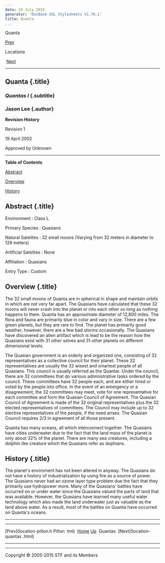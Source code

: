 ```yaml
---
date: 24 July 2015
generator: 'DocBook XSL Stylesheets V1.76.1'
title: Quanta
...
```


Quanta

[Prev](location-pilton.html) 

Locations

 [Next](location-quantas.html)

* * * * *

Quanta {.title}
------

### *Quantas I* {.subtitle}

### Jason Lee {.author}

**Revision History**

Revision 1

19 April 2002

Approved by Unknown

* * * * *

**Table of Contents**

[Abstract](location-quanta.html#idp140478694672528)

[Overview](location-quanta.html#idp140478694682544)

[History](location-quanta.html#idp140478694686480)

Abstract {.title}
--------

 Environment 
:   Class L

 Primary Species 
:   Quasians

 Natural Satelites 
:   32 small moons (Varying from 32 meters in diameter to 128 meters)

 Artificial Satelites 
:   None

 Affiliation 
:   Quasians

 Entry Type 
:   Custom

Overview {.title}
--------

The 32 small moons of Quanta are in spherical in shape and maintain
orbits in which are not very far apart. The Quasians have calculated
that these 32 moons will never crash into the planet or into each other
so long as nothing happens to them. Quanta has an approximate diameter
of 12,800 miles. The flora and fauna are primarily blue in color and
vary in size. There are a few green planets, but they are rare to find.
The planet has primarily good weather, however, there are a few bad
storms occasionally. The Quasians have discovered an alien artifact
which is lead to be the reason how the Quasians exist with 31 other
selves and 31 other planets on different dimensional levels.

The Quasian government is an orderly and organized one, consisting of 32
representatives as a collective council for their planet. These 32
representatives are usually the 32 wisest and smartest people of all
Quasians. This council is usually referred as the Quantar. Under the
council, there are 32 committees that do various administrative tasks
ordered by the council. These committees have 32 people each, and are
either hired or voted by the people into office. In the event of an
emergency or a disagreement, the 32 committees may meet, vote for one
representative for each committee and form the Quasian Council of
Agreement. The Quasian Council of Agreement is made of the 32 original
representatives plus the 32 elected representatives of committees. The
Council may include up to 32 elective representatives of the people, if
the need arises. The Quasian Council requires 2/3 in agreement of all
those present.

Quanta has many oceans, all which interconnect together. The Quasians
have cities underwater due to the fact that the land mass of the planet
is only about 32% of the planet. There are many sea creatures, including
a dolphin like creature which the Quasians refer as dophians.

History {.title}
-------

The planet's enviroment has not been altered in anyway. The Quasians do
not have a history of industrialization by using fire as a source of
power. The Quasians never had an ozone layer type problem due the fact
that they primarily use hydropower more. Many of the Quasians' battles
have occurred on or under water since the Quasians valued the parts of
land that was available. However, the Quasians have learned many useful
water technology which also made the land underwater just as valuable as
the land above water. As a result, most of the battles on Quanta have
occurred on Quanta's oceans.

* * * * *

  ------------------------ ------------------------ ------------------------
  [Prev](location-pilton.h Pilton 
  tml)                     [Home](../index.html)
  [Up](locations.html)      Quantas
   [Next](location-quantas 
  .html)                   
  ------------------------ ------------------------ ------------------------

* * * * *

Copyright © 2005-2015 STF and its Members
